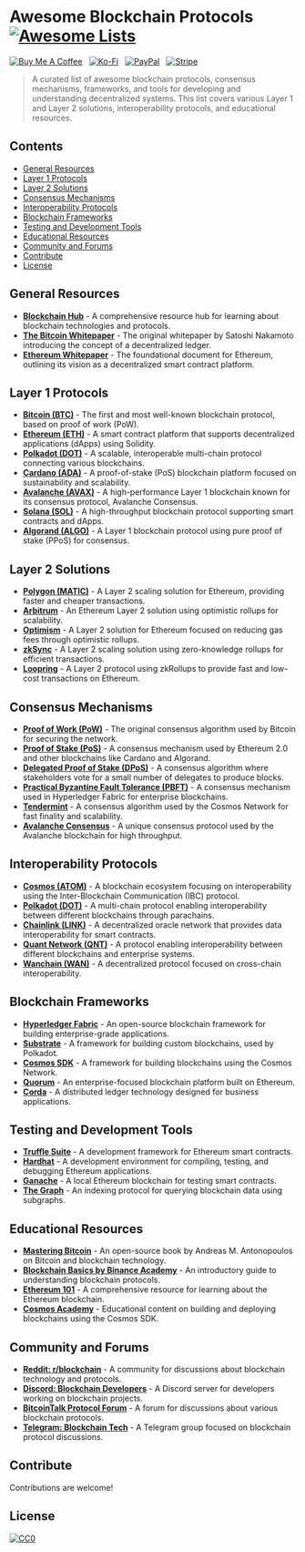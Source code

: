 # Awesome Blockchain Protocols [![Awesome Lists](https://srv-cdn.himpfen.io/badges/awesome-lists/awesomelists-flat.svg)](https://github.com/awesomelistsio/awesome)

[![Buy Me A Coffee](https://srv-cdn.himpfen.io/badges/buymeacoffee/buymeacoffee-flat.svg)](https://tinyurl.com/2h9aktmd) &nbsp; [![Ko-Fi](https://srv-cdn.himpfen.io/badges/kofi/kofi-flat.svg)](https://tinyurl.com/d4xnrptz) &nbsp; [![PayPal](https://srv-cdn.himpfen.io/badges/paypal/paypal-flat.svg)](https://tinyurl.com/mr22naua) &nbsp; [![Stripe](https://srv-cdn.himpfen.io/badges/stripe/stripe-flat.svg)](https://tinyurl.com/e8ymxdw3)

> A curated list of awesome blockchain protocols, consensus mechanisms, frameworks, and tools for developing and understanding decentralized systems. This list covers various Layer 1 and Layer 2 solutions, interoperability protocols, and educational resources.

## Contents

- [General Resources](#general-resources)
- [Layer 1 Protocols](#layer-1-protocols)
- [Layer 2 Solutions](#layer-2-solutions)
- [Consensus Mechanisms](#consensus-mechanisms)
- [Interoperability Protocols](#interoperability-protocols)
- [Blockchain Frameworks](#blockchain-frameworks)
- [Testing and Development Tools](#testing-and-development-tools)
- [Educational Resources](#educational-resources)
- [Community and Forums](#community-and-forums)
- [Contribute](#contribute)
- [License](#license)

## General Resources

- **[Blockchain Hub](https://blockchainhub.net/)** - A comprehensive resource hub for learning about blockchain technologies and protocols.
- **[The Bitcoin Whitepaper](https://bitcoin.org/bitcoin.pdf)** - The original whitepaper by Satoshi Nakamoto introducing the concept of a decentralized ledger.
- **[Ethereum Whitepaper](https://ethereum.org/en/whitepaper/)** - The foundational document for Ethereum, outlining its vision as a decentralized smart contract platform.

## Layer 1 Protocols

- **[Bitcoin (BTC)](https://bitcoin.org/)** - The first and most well-known blockchain protocol, based on proof of work (PoW).
- **[Ethereum (ETH)](https://ethereum.org/)** - A smart contract platform that supports decentralized applications (dApps) using Solidity.
- **[Polkadot (DOT)](https://polkadot.network/)** - A scalable, interoperable multi-chain protocol connecting various blockchains.
- **[Cardano (ADA)](https://cardano.org/)** - A proof-of-stake (PoS) blockchain platform focused on sustainability and scalability.
- **[Avalanche (AVAX)](https://avax.network/)** - A high-performance Layer 1 blockchain known for its consensus protocol, Avalanche Consensus.
- **[Solana (SOL)](https://solana.com/)** - A high-throughput blockchain protocol supporting smart contracts and dApps.
- **[Algorand (ALGO)](https://www.algorand.com/)** - A Layer 1 blockchain protocol using pure proof of stake (PPoS) for consensus.

## Layer 2 Solutions

- **[Polygon (MATIC)](https://polygon.technology/)** - A Layer 2 scaling solution for Ethereum, providing faster and cheaper transactions.
- **[Arbitrum](https://arbitrum.io/)** - An Ethereum Layer 2 solution using optimistic rollups for scalability.
- **[Optimism](https://www.optimism.io/)** - A Layer 2 solution for Ethereum focused on reducing gas fees through optimistic rollups.
- **[zkSync](https://zksync.io/)** - A Layer 2 scaling solution using zero-knowledge rollups for efficient transactions.
- **[Loopring](https://loopring.org/)** - A Layer 2 protocol using zkRollups to provide fast and low-cost transactions on Ethereum.

## Consensus Mechanisms

- **[Proof of Work (PoW)](https://en.bitcoin.it/wiki/Proof_of_work)** - The original consensus algorithm used by Bitcoin for securing the network.
- **[Proof of Stake (PoS)](https://ethereum.org/en/developers/docs/consensus-mechanisms/pos/)** - A consensus mechanism used by Ethereum 2.0 and other blockchains like Cardano and Algorand.
- **[Delegated Proof of Stake (DPoS)](https://www.investopedia.com/terms/d/delegated-proof-of-stake-dpos.asp)** - A consensus algorithm where stakeholders vote for a small number of delegates to produce blocks.
- **[Practical Byzantine Fault Tolerance (PBFT)](https://www.usenix.org/legacy/events/osdi99/full_papers/castro/castro.pdf)** - A consensus mechanism used in Hyperledger Fabric for enterprise blockchains.
- **[Tendermint](https://tendermint.com/)** - A consensus algorithm used by the Cosmos Network for fast finality and scalability.
- **[Avalanche Consensus](https://medium.com/avalanche-hub/what-is-avalanche-consensus-cbc4c4210d1e)** - A unique consensus protocol used by the Avalanche blockchain for high throughput.

## Interoperability Protocols

- **[Cosmos (ATOM)](https://cosmos.network/)** - A blockchain ecosystem focusing on interoperability using the Inter-Blockchain Communication (IBC) protocol.
- **[Polkadot (DOT)](https://polkadot.network/)** - A multi-chain protocol enabling interoperability between different blockchains through parachains.
- **[Chainlink (LINK)](https://chain.link/)** - A decentralized oracle network that provides data interoperability for smart contracts.
- **[Quant Network (QNT)](https://www.quant.network/)** - A protocol enabling interoperability between different blockchains and enterprise systems.
- **[Wanchain (WAN)](https://www.wanchain.org/)** - A decentralized protocol focused on cross-chain interoperability.

## Blockchain Frameworks

- **[Hyperledger Fabric](https://www.hyperledger.org/projects/fabric)** - An open-source blockchain framework for building enterprise-grade applications.
- **[Substrate](https://substrate.dev/)** - A framework for building custom blockchains, used by Polkadot.
- **[Cosmos SDK](https://v1.cosmos.network/sdk)** - A framework for building blockchains using the Cosmos Network.
- **[Quorum](https://consensys.net/quorum/)** - An enterprise-focused blockchain platform built on Ethereum.
- **[Corda](https://www.r3.com/corda/)** - A distributed ledger technology designed for business applications.

## Testing and Development Tools

- **[Truffle Suite](https://trufflesuite.com/)** - A development framework for Ethereum smart contracts.
- **[Hardhat](https://hardhat.org/)** - A development environment for compiling, testing, and debugging Ethereum applications.
- **[Ganache](https://trufflesuite.com/ganache/)** - A local Ethereum blockchain for testing smart contracts.
- **[The Graph](https://thegraph.com/)** - An indexing protocol for querying blockchain data using subgraphs.

## Educational Resources

- **[Mastering Bitcoin](https://github.com/bitcoinbook/bitcoinbook)** - An open-source book by Andreas M. Antonopoulos on Bitcoin and blockchain technology.
- **[Blockchain Basics by Binance Academy](https://academy.binance.com/en/tag/blockchain-basics)** - An introductory guide to understanding blockchain protocols.
- **[Ethereum 101](https://ethereum.org/en/developers/)** - A comprehensive resource for learning about the Ethereum blockchain.
- **[Cosmos Academy](https://tutorials.cosmos.network/)** - Educational content on building and deploying blockchains using the Cosmos SDK.

## Community and Forums

- **[Reddit: r/blockchain](https://www.reddit.com/r/blockchain/)** - A community for discussions about blockchain technology and protocols.
- **[Discord: Blockchain Developers](https://discord.gg/blockchain)** - A Discord server for developers working on blockchain projects.
- **[BitcoinTalk Protocol Forum](https://bitcointalk.org/)** - A forum for discussions about various blockchain protocols.
- **[Telegram: Blockchain Tech](https://t.me/blockchaintech)** - A Telegram group focused on blockchain protocol discussions.

## Contribute

Contributions are welcome!

## License

[![CC0](https://mirrors.creativecommons.org/presskit/buttons/88x31/svg/by-sa.svg)](http://creativecommons.org/licenses/by-sa/4.0/)
